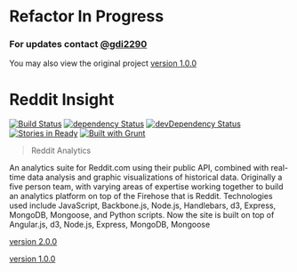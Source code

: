 Refactor In Progress 
=============
### For updates contact [@gdi2290](https://twitter.com/gdi2290#yolo) 
You may also view the original project [version 1.0.0](https://github.com/gdi2290/Reddit-Insight/tree/v1.0.0)

Reddit Insight
=============
[![Build Status](https://travis-ci.org/gdi2290/Reddit-Insight.png?branch=master)](https://travis-ci.org/gdi2290/Reddit-Insight) [![dependency Status](https://david-dm.org/gdi2290/Reddit-Insight/status.png?theme=shields.io)](https://david-dm.org/gdi2290/Reddit-Insight#info=dependencies) [![devDependency Status](https://david-dm.org/gdi2290/Reddit-Insight/dev-status.png?theme=shields.io)](https://david-dm.org/gdi2290/Reddit-Insight#info=devDependencies) [![Stories in Ready](https://badge.waffle.io/gdi2290/Reddit-Insight.png?label=ready)](https://waffle.io/gdi2290/Reddit-Insight) [![Built with Grunt](https://cdn.gruntjs.com/builtwith.png)](http://gruntjs.com/)

> Reddit Analytics

An analytics suite for Reddit.com using their public API, combined with real-time data analysis and graphic visualizations of historical data. Originally a five person team, with varying areas of expertise working together to build an analytics platform on top of the Firehose that is Reddit. Technologies used include JavaScript, Backbone.js, Node.js, Handlebars, d3, Express, MongoDB, Mongoose, and Python scripts. Now the site is built on top of Angular.js, d3, Node.js, Express, MongoDB, Mongoose

[version 2.0.0](https://github.com/gdi2290/Reddit-Insight/tree/master)

[version 1.0.0](https://github.com/gdi2290/Reddit-Insight/tree/v1.0.0)
